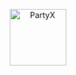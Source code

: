 <p align="center">
  <img src="https://i.postimg.cc/CLzLNPv0/Screenshot-3.png" width="100" alt="PartyX" />
</p>
